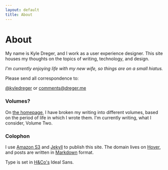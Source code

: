 ```yaml
---
layout: default
title: About
---
```

# About

My name is Kyle Dreger, and I work as a user experience designer. This site houses my thoughts on the topics of writing, technology, and design.

_I'm currently enjoying life with my new wife, so things are on a small hiatus._

Please send all correspondence to:

[@kyledreger](http://twitter.com/kyledreger) or <comments@dreger.me>

### Volumes?

On [the homepage](/), I have broken my writing into different volumes, based on the period of life in which I wrote them. I'm currently writing, what I consider, Volume Two. 

### Colophon

I use [Amazon S3](http://aws.amazon.com/s3/) and [Jekyll](https://github.com/mojombo/jekyll) to publish this site. The domain lives on [Hover](http://hover.com), and posts are written in [Markdown](http://daringfireball.net/projects/markdown) format.

Type is set in [H&amp;Co's](http://typography.com) Ideal Sans.
